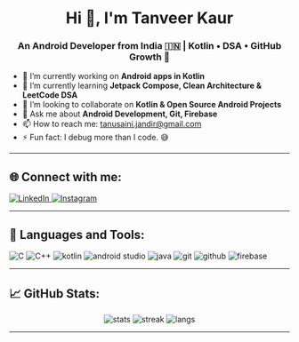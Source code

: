 <h1 align="center">Hi 👋, I'm Tanveer Kaur</h1>
<h3 align="center">An Android Developer from India 🇮🇳 | Kotlin • DSA • GitHub Growth 🚀</h3>


- 🔭 I’m currently working on **Android apps in Kotlin**
- 🌱 I’m currently learning **Jetpack Compose, Clean Architecture & LeetCode DSA**
- 👯 I’m looking to collaborate on **Kotlin & Open Source Android Projects**
- 💬 Ask me about **Android Development, Git, Firebase**
- 📫 How to reach me: tanusaini.jandir@gmail.com
- ⚡ Fun fact: I debug more than I code. 😅

---

## 🌐 Connect with me:

<p align="left">
  <a href="(https://www.linkedin.com/in/tanveer-kaur-56a188304/)" target="_blank">
    <img src="https://img.icons8.com/color/48/000000/linkedin.png" alt="LinkedIn" />
  </a>
  <a href="https://www.instagram.com/tanveer13_/" target="_blank">
    <img src="https://img.icons8.com/color/48/000000/instagram-new--v1.png" alt="Instagram" />
  </a>
</p>

---

## 🧰 Languages and Tools:

<p align="left">
   <img src="https://img.icons8.com/color/48/000000/c-programming.png" alt="C"/>
  <img src="https://img.icons8.com/color/48/000000/c-plus-plus-logo.png" alt="C++"/>
  <img src="https://img.icons8.com/color/48/000000/kotlin.png" alt="kotlin"/>
  <img src="https://img.icons8.com/color/48/000000/android-studio--v3.png" alt="android studio"/>
  <img src="https://img.icons8.com/color/48/000000/java-coffee-cup-logo.png" alt="java"/>
  <img src="https://img.icons8.com/color/48/000000/git.png" alt="git"/>
  <img src="https://img.icons8.com/color/48/000000/github--v1.png" alt="github"/>
  <img src="https://img.icons8.com/color/48/000000/firebase.png" alt="firebase"/>
 
  
</p>

---

## 📈 GitHub Stats:

<p align="center">
  <img src="https://github-readme-stats.vercel.app/api?username=tanve13&show_icons=true&theme=tokyonight" alt="stats" />
  <img src="https://github-readme-streak-stats.herokuapp.com/?user=tanve13&theme=tokyonight" alt="streak" />
  <img src="https://github-readme-stats.vercel.app/api/top-langs/?username=tanve13&layout=compact&theme=tokyonight" alt="langs" />
</p>

---
